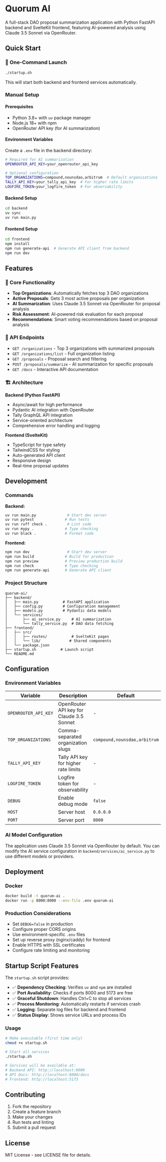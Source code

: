# Quorum AI

A full-stack DAO proposal summarization application with Python FastAPI backend and SvelteKit frontend, featuring AI-powered analysis using Claude 3.5 Sonnet via OpenRouter.

## Quick Start

### 🚀 One-Command Launch

```bash
./startup.sh
```

This will start both backend and frontend services automatically.

### Manual Setup

#### Prerequisites
- Python 3.8+ with `uv` package manager
- Node.js 18+ with npm
- OpenRouter API key (for AI summarization)

#### Environment Variables

Create a `.env` file in the backend directory:

```bash
# Required for AI summarization
OPENROUTER_API_KEY=your_openrouter_api_key

# Optional configuration
TOP_ORGANIZATIONS=compound,nounsdao,arbitrum  # Default organizations
TALLY_API_KEY=your_tally_api_key  # For higher rate limits
LOGFIRE_TOKEN=your_logfire_token  # For observability
```

#### Backend Setup

```bash
cd backend
uv sync
uv run main.py
```

#### Frontend Setup

```bash
cd frontend
npm install
npm run generate-api  # Generate API client from backend
npm run dev
```

## Features

### 🎯 Core Functionality
- **Top Organizations**: Automatically fetches top 3 DAO organizations
- **Active Proposals**: Gets 3 most active proposals per organization
- **AI Summarization**: Uses Claude 3.5 Sonnet via OpenRouter for proposal analysis
- **Risk Assessment**: AI-powered risk evaluation for each proposal
- **Recommendations**: Smart voting recommendations based on proposal analysis

### 🔗 API Endpoints

- `GET /organizations` - Top 3 organizations with summarized proposals
- `GET /organizations/list` - Full organization listing
- `GET /proposals` - Proposal search and filtering
- `POST /proposals/summarize` - AI summarization for specific proposals
- `GET /docs` - Interactive API documentation

### 🏗️ Architecture

**Backend (Python FastAPI)**
- Async/await for high performance
- Pydantic AI integration with OpenRouter
- Tally GraphQL API integration
- Service-oriented architecture
- Comprehensive error handling and logging

**Frontend (SvelteKit)**
- TypeScript for type safety
- TailwindCSS for styling
- Auto-generated API client
- Responsive design
- Real-time proposal updates

## Development

### Commands

**Backend:**
```bash
uv run main.py              # Start dev server
uv run pytest              # Run tests
uv run ruff check .         # Lint code
uv run mypy .              # Type checking
uv run black .             # Format code
```

**Frontend:**
```bash
npm run dev                 # Start dev server
npm run build              # Build for production
npm run preview            # Preview production build
npm run check              # Type checking
npm run generate-api       # Generate API client
```

### Project Structure

```
quorum-ai/
├── backend/
│   ├── main.py           # FastAPI application
│   ├── config.py         # Configuration management
│   ├── models.py         # Pydantic data models
│   └── services/
│       ├── ai_service.py     # AI summarization
│       └── tally_service.py  # DAO data fetching
├── frontend/
│   ├── src/
│   │   ├── routes/           # SvelteKit pages
│   │   └── lib/             # Shared components
│   └── package.json
├── startup.sh           # Launch script
└── README.md
```

## Configuration

### Environment Variables

| Variable | Description | Default | Required |
|----------|-------------|---------|----------|
| `OPENROUTER_API_KEY` | OpenRouter API key for Claude 3.5 Sonnet | - | Yes |
| `TOP_ORGANIZATIONS` | Comma-separated organization slugs | `compound,nounsdao,arbitrum` | No |
| `TALLY_API_KEY` | Tally API key for higher rate limits | - | No |
| `LOGFIRE_TOKEN` | Logfire token for observability | - | No |
| `DEBUG` | Enable debug mode | `false` | No |
| `HOST` | Server host | `0.0.0.0` | No |
| `PORT` | Server port | `8000` | No |

### AI Model Configuration

The application uses Claude 3.5 Sonnet via OpenRouter by default. You can modify the AI service configuration in `backend/services/ai_service.py` to use different models or providers.

## Deployment

### Docker

```bash
docker build -t quorum-ai .
docker run -p 8000:8000 --env-file .env quorum-ai
```

### Production Considerations

- Set `DEBUG=false` in production
- Configure proper CORS origins
- Use environment-specific `.env` files
- Set up reverse proxy (nginx/caddy) for frontend
- Enable HTTPS with SSL certificates
- Configure rate limiting and monitoring

## Startup Script Features

The `startup.sh` script provides:

- ✅ **Dependency Checking**: Verifies `uv` and `npm` are installed
- ✅ **Port Availability**: Checks if ports 8000 and 5173 are free
- ✅ **Graceful Shutdown**: Handles Ctrl+C to stop all services
- ✅ **Process Monitoring**: Automatically restarts if services crash
- ✅ **Logging**: Separate log files for backend and frontend
- ✅ **Status Display**: Shows service URLs and process IDs

### Usage

```bash
# Make executable (first time only)
chmod +x startup.sh

# Start all services
./startup.sh

# Services will be available at:
# Backend API: http://localhost:8000
# API Docs: http://localhost:8000/docs  
# Frontend: http://localhost:5173
```

## Contributing

1. Fork the repository
2. Create a feature branch
3. Make your changes
4. Run tests and linting
5. Submit a pull request

## License

MIT License - see LICENSE file for details.